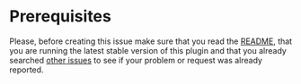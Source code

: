 # Prerequisites

Please, before creating this issue make sure that you read the [README](https://github.com/FriendsOfShopware/default-plugin-repo/blob/master/README.md), that you are running the latest stable version of this plugin and that you already searched [other issues](https://github.com/FriendsOfShopware/default-plugin-repo/issues?q=is%3Aissue+is%3Aopen+is%3Aclosed) to see if your problem or request was already reported.
